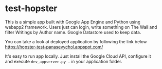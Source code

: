 # test-hopster
This is a simple app built with Google App Engine and Python using webapp2 framework. Users just can login, write something on The Wall and filter Writings by Author name. Google Datastore used to keep data.

You can take a look at deployed application by following the link below<br>
https://hopster-test-panasevychol.appspot.com/


It's easy to run app locally. Just install the Google Cloud API, configure it and execute `dev_appserver.py .` in your application folder.

